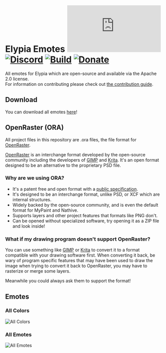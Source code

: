 # Elypia Emotes [![Matrix]][matrix-community] [![Discord]][discord-guild] [![Build]][gitlab] [![Donate]][elypia-donate]
All emotes for Elypia which are open-source and available via the
Apache 2.0 license.  
For information on contributing please check out
[the contribution guide]. 

## Download
You can download all emotes [here]! 

## OpenRaster (ORA)
All project files in this repository are .ora files, the file format
for [OpenRaster].

[OpenRaster] is an interchange format developed by the open-source
community including the developers of [GIMP] and [Krita]. It's an open
format designed to be an alternative to the proprietary PSD file.

### Why are we using ORA?
* It's a patent free and open format with a [public specification].
* It's designed to be an interchange format, unlike PSD, or XCF which
are internal structures.
* Widely backed by the open-source community, and is even the default
format for MyPaint and Nathive.
* Supports layers and other project features that formats like PNG
don't.
* Can be opened without specialized software, try opening it as a ZIP
file and look inside!

### What if my drawing program doesn't support OpenRaster?
You can use something like [GIMP] or [Krita] to convert it to a format
compatible with your drawing software first. When converting it back,
be wary of program specific features that may have been used to draw
the image when trying to convert it back to OpenRaster, you may have to
rasterize or merge some layers.

Meanwhile you could always ask them to support the format!

## Emotes
### All Colors
![All Colors]

### All Emotes
![All Emotes]

[matrix-community]: https://matrix.to/#/+elypia:matrix.org "Matrix Invite"
[discord-guild]: https://discord.gg/hprGMaM "Discord Invite"
[gitlab]: https://gitlab.com/Elypia/elypia-emotes/commits/master "Repository on GitLab"
[elypia-donate]: https://elypia.org/donate "Donate to Elypia"
[the contribution guide]: ./CONTRIBUTING.md "Contribute to the Elypia Emotes"
[here]: https://elypia.gitlab.io/elypia-emotes/emotes.zip "All Emotes Packaged"
[download]: https://gitlab.com/Elypia/elypia-emotes/-/jobs/artifacts/master/download?job=build "Download Latest Pipeline"
[OpenRaster]: https://en.wikipedia.org/wiki/OpenRaster "OpenRaster on Wikipedia"
[GIMP]: https://www.gimp.org/ "GIMP"
[Krita]: https://krita.org/ "Krita"
[public specification]: https://www.freedesktop.org/wiki/Specifications/OpenRaster/ "Specification for OpenRaster"

[Matrix]: https://img.shields.io/matrix/elypia-general:matrix.org?logo=matrix "Matrix Shield"
[Discord]: https://discordapp.com/api/guilds/184657525990359041/widget.png "Discord Shield"
[Build]: https://gitlab.com/Elypia/elypia-emotes/badges/master/pipeline.svg "GitLab Build Shield"
[Donate]: https://img.shields.io/badge/Elypia-Donate-blueviolet "Donate Shield"
[All Colors]: https://gitlab.com/Elypia/elypia-emotes/-/jobs/artifacts/master/raw/build/montages/colors.png?job=build "All Colors"
[All Emotes]: https://gitlab.com/Elypia/elypia-emotes/-/jobs/artifacts/master/raw/build/montages/emotes.png?job=build "All Unique Emotes"
